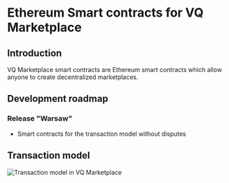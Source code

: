 # Ethereum Smart contracts for VQ Marketplace

## Introduction
VQ Marketplace smart contracts are Ethereum smart contracts which allow anyone to create decentralized marketplaces.

## Development roadmap

### Release "Warsaw"
* Smart contracts for the transaction model without disputes

## Transaction model
![Transaction model in VQ Marketplace](vqmarketplace-contracts/vq-transaction-model.png)
